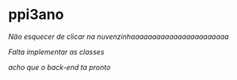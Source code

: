 # ppi3ano

*Não esquecer de clicar na nuvenzinhaaaaaaaaaaaaaaaaaaaaaaa*

*Falta implementar as classes*

*acho que o back-end ta pronto*